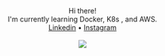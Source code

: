 <div align="center">
Hi there!
 </div>
<div align="center">
I'm currently learning Docker, K8s , and AWS.
 </div>
<div align="center">
  <a href="https://www.linkedin.com/in/alex-dediu-6525851aa/">Linkedin</a> • <a href="">Instagram</a> 
</div>
<br/>

<div align="center">
<img src="https://alphaville.github.io/optimization-engine/img/docker.gif"/>
</div>

